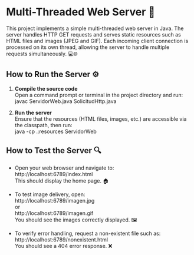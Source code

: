 # Multi-Threaded Web Server 🚀

This project implements a simple multi-threaded web server in Java. The server handles HTTP GET requests and serves static resources such as HTML files and images (JPEG and GIF).
Each incoming client connection is processed on its own thread, allowing the server to handle multiple requests simultaneously. 💻🌐

## How to Run the Server ⚙️

1. **Compile the source code**  
   Open a command prompt or terminal in the project directory and run:  
   javac ServidorWeb.java SolicitudHttp.java

2. **Run the server**  
   Ensure that the resources (HTML files, images, etc.) are accessible via the classpath, then run:  
   java -cp .:resources ServidorWeb  
   

## How to Test the Server 🔍

- Open your web browser and navigate to:  
  http://localhost:6789/index.html  
  This should display the home page. 🏠

- To test image delivery, open:  
  http://localhost:6789/imagen.jpg  
  or  
  http://localhost:6789/imagen.gif  
  You should see the images correctly displayed. 🖼️

- To verify error handling, request a non-existent file such as:  
  http://localhost:6789/nonexistent.html  
  You should see a 404 error response. ❌
